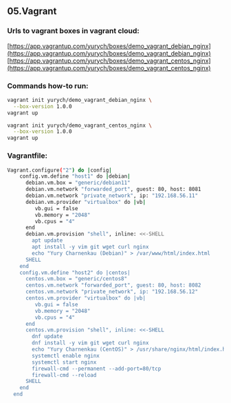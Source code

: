 ## 05.Vagrant

### Urls to vagrant boxes in vagrant cloud:

[https://app.vagrantup.com/yurych/boxes/demo_vagrant_debian_nginx](https://app.vagrantup.com/yurych/boxes/demo_vagrant_debian_nginx)
[https://app.vagrantup.com/yurych/boxes/demo_vagrant_centos_nginx](https://app.vagrantup.com/yurych/boxes/demo_vagrant_centos_nginx)

### Commands how-to run:

```bash
vagrant init yurych/demo_vagrant_debian_nginx \
  --box-version 1.0.0
vagrant up

vagrant init yurych/demo_vagrant_centos_nginx \
  --box-version 1.0.0
vagrant up
```

### Vagrantfile:

```bash
Vagrant.configure("2") do |config|
    config.vm.define "host1" do |debian|
      debian.vm.box = "generic/debian11"
      debian.vm.network "forwarded_port", guest: 80, host: 8081
      debian.vm.network "private_network", ip: "192.168.56.11"
      debian.vm.provider "virtualbox" do |vb|
         vb.gui = false
         vb.memory = "2048"
         vb.cpus = "4"
      end
      debian.vm.provision "shell", inline: <<-SHELL
        apt update
        apt install -y vim git wget curl nginx
        echo "Yury Charnenkau (Debian)" > /var/www/html/index.html
      SHELL
    end
    config.vm.define "host2" do |centos|
      centos.vm.box = "generic/centos8"
      centos.vm.network "forwarded_port", guest: 80, host: 8082
      centos.vm.network "private_network", ip: "192.168.56.12"
      centos.vm.provider "virtualbox" do |vb|
         vb.gui = false
         vb.memory = "2048"
         vb.cpus = "4"
      end
      centos.vm.provision "shell", inline: <<-SHELL
        dnf update
        dnf install -y vim git wget curl nginx
        echo "Yury Charnenkau (CentOS)" > /usr/share/nginx/html/index.html
        systemctl enable nginx
        systemctl start nginx
        firewall-cmd --permanent --add-port=80/tcp
        firewall-cmd --reload
      SHELL
    end
  end
```

